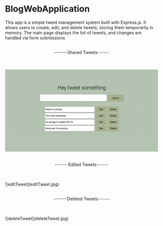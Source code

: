 # BlogWebApplication
This app is a simple tweet management system built with Express.js. It allows users to create, edit, and delete tweets, storing them temporarily in memory. The main page displays the list of tweets, and changes are handled via form submissions. <br> <br>
<p align="center">-------Shared Tweets------</p>

<br> <br>
![viewTweet](viewTweet.jpg)
<br> <br>
<p align="center">-------Edited Tweets------</p>
<br> <br>
![editTweet](editTweet.jpg)
<br> <br>
<p align="center">-------Deleted Tweets------</p>
<br> <br>
![deleteTweet](deleteTweet.jpg)


